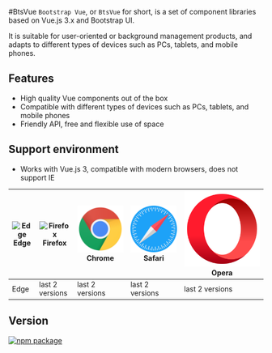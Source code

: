 #BtsVue
`Bootstrap Vue`, or `BtsVue` for short, is a set of component libraries based on Vue.js 3.x and Bootstrap UI.

It is suitable for user-oriented or background management products, and adapts to different types of devices such as PCs, tablets, and mobile phones.

## Features
- High quality Vue components out of the box
- Compatible with different types of devices such as PCs, tablets, and mobile phones
- Friendly API, free and flexible use of space

## Support environment

- Works with Vue.js 3, compatible with modern browsers, does not support IE

| ![Edge](../assets/browser-logo/icon-edge.svg) Edge | ![Firefox](../assets/browser-logo/icon-firefox.svg) Firefox | ![Chrome](../assets/browser-logo/icon-chrome.svg) Chrome | ![Safari](../assets/browser-logo/icon-safari.svg) Safari | ![Opera](../assets/browser-logo/icon-opera.svg) Opera |
|----------------------------------------------------|------------------------------------------------------|----------------------------------------------------|----------------------------------------------------|--------------------------------------------------|
| Edge                                               | last 2 versions                                      | last 2 versions                                    | last 2 versions                                    | last 2 versions                                  |

## Version

[![npm package](https://img.shields.io/npm/v/bts-vue.svg?style=flat-square)](https://www.npmjs.org/package/bts-vue)
